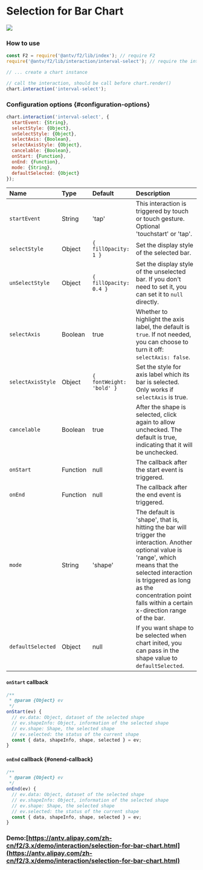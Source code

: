 # Selection for Bar Chart

![](../../../.gitbook/assets/ezgif.com-video-to-gif-5.gif)

### How to use

```javascript
const F2 = require('@antv/f2/lib/index'); // require F2
require('@antv/f2/lib/interaction/interval-select'); // require the interaction

// ... create a chart instance

// call the interaction, should be call before chart.render()
chart.interaction('interval-select');
```

### Configuration options {#configuration-options}

```javascript
chart.interaction('interval-select', {
  startEvent: {String},
  selectStyle: {Object},
  unSelectStyle: {Object},
  selectAxis: {Boolean},
  selectAxisStyle: {Object},
  cancelable: {Boolean},
  onStart: {Function}, 
  onEnd: {Function}, 
  mode: {String},
  defaultSelected: {Object}
});
```

| Name | Type | Default | Description |
| :--- | :--- | :--- | :--- |
| `startEvent` | String | 'tap' | This interaction is triggered by touch or touch gesture. Optional 'touchstart' or 'tap'. |
| `selectStyle` | Object | `{ fillOpacity: 1 }` | Set the display style of the selected bar. |
| `unSelectStyle` | Object | `{ fillOpacity: 0.4 }` | Set the display style of the unselected bar. If you don't need to set it, you can set it to `null` directly. |
| `selectAxis` | Boolean | true | Whether to highlight the axis label, the default is `true`. If not needed, you can choose to turn it off: `selectAxis: false`. |
| `selectAxisStyle` | Object | `{ fontWeight: 'bold' }` | Set the style for axis label which its bar is selected. Only works if `selectAxis` is true. |
| `cancelable` | Boolean | true | After the shape is selected, click again to allow unchecked. The default is true, indicating that it will be unchecked. |
| `onStart` | Function | null | The callback after the start event is triggered. |
| `onEnd` | Function | null | The callback after the end event is triggered. |
| `mode` | String | 'shape' | The default is 'shape', that is, hitting the bar will trigger the interaction. Another optional value is 'range', which means that the selected interaction is triggered as long as the concentration point falls within a certain x-direction range of the bar. |
| `defaultSelected` | Object | null | If you want shape to be selected when chart inited, you can pass in the shape value to `defaultSelected`. |

#### `onStart` callback

```javascript
/**
 * @param {Object} ev
 */ 
onStart(ev) {
  // ev.data: Object, dataset of the selected shape
  // ev.shapeInfo: Object, information of the selected shape
  // ev.shape: Shape, the selected shape
  // ev.selected: the status of the current shape
  const { data, shapeInfo, shape, selected } = ev;
}
```

#### `onEnd` callback {#onend-callback}

```javascript
/**
 * @param {Object} ev
 */ 
onEnd(ev) {
  // ev.data: Object, dataset of the selected shape
  // ev.shapeInfo: Object, information of the selected shape
  // ev.shape: Shape, the selected shape
  // ev.selected: the status of the current shape
  const { data, shapeInfo, shape, selected } = ev;
}
```

### Demo:[https://antv.alipay.com/zh-cn/f2/3.x/demo/interaction/selection-for-bar-chart.html](https://antv.alipay.com/zh-cn/f2/3.x/demo/interaction/selection-for-bar-chart.html)

